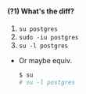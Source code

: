#### (?1) What's the diff?
01. `su postgres`
02. `sudo -iu postgres`
03. `su -l postgres`
  - Or maybe equiv.
    ```bash
    $ su
    # su -l postgres
    ```






